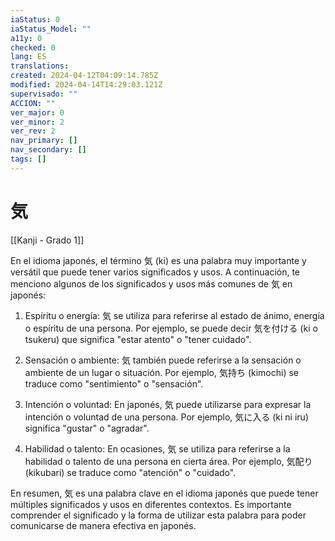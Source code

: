 ```yaml
---
iaStatus: 0
iaStatus_Model: ""
a11y: 0
checked: 0
lang: ES
translations: 
created: 2024-04-12T04:09:14.785Z
modified: 2024-04-14T14:29:03.121Z
supervisado: ""
ACCION: ""
ver_major: 0
ver_minor: 2
ver_rev: 2
nav_primary: []
nav_secondary: []
tags: []
---
```

# 気

[[Kanji - Grado 1]]

En el idioma japonés, el término 気 (ki) es una palabra muy importante y versátil que puede tener varios significados y usos. A continuación, te menciono algunos de los significados y usos más comunes de 気 en japonés:

1. Espíritu o energía: 気 se utiliza para referirse al estado de ánimo, energía o espíritu de una persona. Por ejemplo, se puede decir 気を付ける (ki o tsukeru) que significa "estar atento" o "tener cuidado".

2. Sensación o ambiente: 気 también puede referirse a la sensación o ambiente de un lugar o situación. Por ejemplo, 気持ち (kimochi) se traduce como "sentimiento" o "sensación".

3. Intención o voluntad: En japonés, 気 puede utilizarse para expresar la intención o voluntad de una persona. Por ejemplo, 気に入る (ki ni iru) significa "gustar" o "agradar".

4. Habilidad o talento: En ocasiones, 気 se utiliza para referirse a la habilidad o talento de una persona en cierta área. Por ejemplo, 気配り (kikubari) se traduce como "atención" o "cuidado".

En resumen, 気 es una palabra clave en el idioma japonés que puede tener múltiples significados y usos en diferentes contextos. Es importante comprender el significado y la forma de utilizar esta palabra para poder comunicarse de manera efectiva en japonés.
